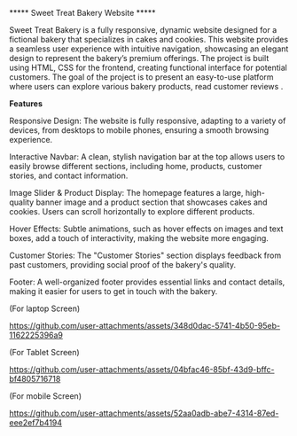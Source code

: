 ***** Sweet Treat Bakery Website *****

Sweet Treat Bakery is a fully responsive, dynamic website designed for a fictional bakery that specializes in cakes and cookies. This website provides a seamless user experience with intuitive navigation, showcasing an elegant design to represent the bakery’s premium offerings. The project is built using HTML, CSS for the frontend, creating functional interface for potential customers. The goal of the project is to present an easy-to-use platform where users can explore various bakery products, read customer reviews .

**Features**

Responsive Design: The website is fully responsive, adapting to a variety of devices, from desktops to mobile phones, ensuring a smooth browsing experience.

Interactive Navbar: A clean, stylish navigation bar at the top allows users to easily browse different sections, including home, products, customer stories, and contact information.

Image Slider & Product Display: The homepage features a large, high-quality banner image and a product section that showcases cakes and cookies. Users can scroll horizontally to explore different products.

Hover Effects: Subtle animations, such as hover effects on images and text boxes, add a touch of interactivity, making the website more engaging.

Customer Stories: The "Customer Stories" section displays feedback from past customers, providing social proof of the bakery's quality.

Footer: A well-organized footer provides essential links and contact details, making it easier for users to get in touch with the bakery.

(For laptop Screen)

https://github.com/user-attachments/assets/348d0dac-5741-4b50-95eb-1162225396a9

(For Tablet Screen)

https://github.com/user-attachments/assets/04bfac46-85bf-43d9-bffc-bf4805716718

(For mobile Screen)

https://github.com/user-attachments/assets/52aa0adb-abe7-4314-87ed-eee2ef7b4194



